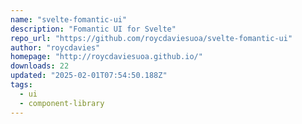 ```yaml
---
name: "svelte-fomantic-ui"
description: "Fomantic UI for Svelte"
repo_url: "https://github.com/roycdaviesuoa/svelte-fomantic-ui"
author: "roycdavies"
homepage: "http://roycdaviesuoa.github.io/"
downloads: 22
updated: "2025-02-01T07:54:50.188Z"
tags: 
  - ui
  - component-library
---
```

